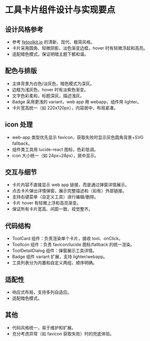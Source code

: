 # 工具卡片组件设计与实现要点

## 设计风格参考
- 参考 [fetoolkit.io](https://www.fetoolkit.io/) 的清新、现代、极简风格。
- 卡片采用圆角、轻微阴影、淡色渐变边框，hover 时有轻微浮起和高亮。
- 适配暗色模式，保证明暗主题下都和谐。

## 配色与排版
- 主体背景为白色/淡灰色，暗色模式为深灰。
- 边框为浅灰色，hover 时有淡紫色渐变。
- 文字色彩柔和，标题深灰，描述浅灰。
- Badge 采用更浅的 variant，web app 用 webapp，组件用 lighter。
- 卡片宽高统一（如 220x120px），内容居中，布局紧凑。

## icon 处理
- web-app 类型优先显示 favicon，获取失败时显示灰色圆角背景+SVG fallback。
- 组件类工具用 lucide-react 图标，色彩低调。
- icon 大小统一（如 24px~28px），居中显示。

## 交互与细节
- 卡片内容不直接显示 web app 链接，而是通过弹窗详情展示。
- 点击卡片弹出详情弹窗，展示完整描述和（如有）外部链接。
- 支持右键菜单（自定义工具）进行编辑/删除。
- 卡片 hover 有轻微上浮和高亮渐变。
- 保证所有卡片宽高、间距一致，视觉整齐。

## 代码结构
- ToolCard 组件：负责渲染单个卡片，接收 tool、onClick。
- ToolIcon 组件：负责 favicon/lucide 图标/fallback 的统一渲染。
- ToolDetailDialog 组件：弹窗展示工具详情。
- Badge 组件 variant 扩展，支持 lighter/webapp。
- 工具列表分为内置和自定义两组，顺序明确。

## 适配性
- 响应式布局，支持多列自适应。
- 适配暗色模式。

## 其他
- 代码风格统一，易于维护和扩展。
- 充分考虑异常（如 favicon 获取失败）时的兜底体验。 
